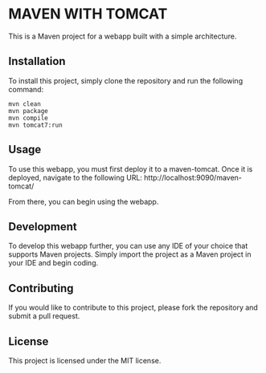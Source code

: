 # MAVEN WITH TOMCAT
This is a Maven project for a webapp built with a simple architecture.

## Installation
To install this project, simply clone the repository and run the following command:

```
mvn clean
mvn package
mvn compile
mvn tomcat7:run
```

## Usage
To use this webapp, you must first deploy it to a maven-tomcat. Once it is deployed, navigate to the following URL:
http://localhost:9090/maven-tomcat/

From there, you can begin using the webapp.

## Development
To develop this webapp further, you can use any IDE of your choice that supports Maven projects. Simply import the project as a Maven project in your IDE and begin coding.

## Contributing
If you would like to contribute to this project, please fork the repository and submit a pull request.

## License
This project is licensed under the MIT license.
